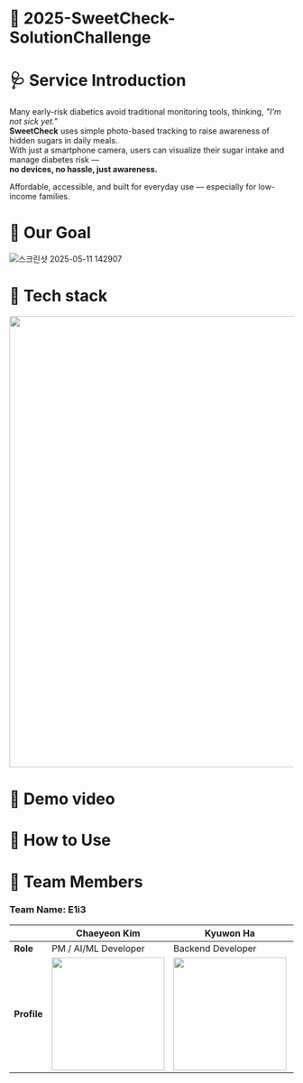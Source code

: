 # 🍰 2025-SweetCheck-SolutionChallenge
# 🩺 Service Introduction
Many early-risk diabetics avoid traditional monitoring tools, thinking, *"I'm not sick yet."*  
**SweetCheck** uses simple photo-based tracking to raise awareness of hidden sugars in daily meals.  
With just a smartphone camera, users can visualize their sugar intake and manage diabetes risk —  
**no devices, no hassle, just awareness.**

Affordable, accessible, and built for everyday use — especially for low-income families.
# 🥨 Our Goal
![스크린샷 2025-05-11 142907](https://github.com/user-attachments/assets/07140e02-6772-4801-bd95-a1116df76cc9)

# 🥯 Tech stack
<img src="https://github.com/user-attachments/assets/2fe12ffd-49f9-4701-9080-888a0dc57ff2" width="800">

# 🍦 Demo video

# 🍭 How to Use


# 🍧 Team Members
### **Team Name: E1i3**
|                | Chaeyeon Kim                               | Kyuwon Ha          | Sohyun Park        | Jieun Lee          |
|----------------|---------------------------------------------|---------------------|---------------------|---------------------|
| **Role**       | PM / AI/ML Developer                        | Backend Developer   | Frontend Developer  | UI/UX Designer      |
| **Profile**    | <img src="https://github.com/user-attachments/assets/1b405a16-0ac9-4d6a-92e9-a196e61303e5" width="200"/> |     <img src ="https://github.com/user-attachments/assets/74f48c3a-55be-45ab-811e-807d969d086e" width="200"/>| <img src = "https://github.com/user-attachments/assets/d2777386-47bb-4bab-8a81-faeed6969378" width="200"/>| <img src="https://github.com/user-attachments/assets/e99986fa-52f5-4478-b412-c67edfb22fbb" width="200"/>|
